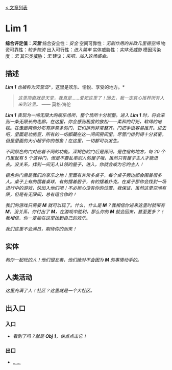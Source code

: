 [< 文章列表](/)

# Lim 1

**综合评定值：*天堂***
综合安全性：*安全*
空间可靠性：*无副作用的非欧几里德空间*
物资可靠性：*较多物资*
出入可行性：*进入简单*
实体威胁性：*实体无威胁*
模因污染度：*无*
其它类威胁：*无*
建议：*来吧，加入这场盛会。*

## 描述

***Lim 1** 也被称为**天堂岛**，这里是欢乐、愉悦、享受的地方。*

> *这里简直就是天堂，我真是……爱死这里了！回去，我一定真心推荐所有人来到这里。* —— 莫格·海伦

***Lim 1** 表现为一间无限大的娱乐场所，整个场所十分规整。进入 **Lim 1** 时，将会来到一条无限长的走廊。在这里，你会感到极度的放松——柔和的灯光，软绵的地毯。在走廊两侧分布有非常多的门，它们排列非常整齐。门把手很容易推开。进去吧，里面是功能室，所有的一切都藏在这一间间房间里。尽管门排列得十分紧密，但是里面的大小超乎你的想象！在这里，一切都可以发生。*

*不同颜色的门对应着不同的功能。深褐色的门后是房间，是住宿的地方，每 20 个门里就有 5 个这种门，但是不要乱串别人的屋子哦，虽然只有屋子主人才能进去。没关系，找到一间无人认领的屋子，进入，你就会成为它的主人！*

*银色的门后是我们的享乐之地！里面有非常多桌子，每个桌子旁边都会围着很多人。桌子上有的摆着桌球，有的摆着骰子，有的摆着扑克。在桌子那你会找到一场进行中的游戏，快加入他们吧！不必担心没有你的位置，我保证，虽然这里空间有限，但是有无限间，总有适合你的！*

*我们的游戏只需要 **M** 就可以玩了。什么，什么是 **M**？我相信你进来这里时就带有 **M**。没关系，你付出了 **M**，在游戏中胜利，那么你的 **M** 就会回来，甚至更多？！我相信，你一定能在这里找到自己的欢乐。*

*我们这里不会满员，期待你的到来！*

## 实体

*和你一起玩的人！他们很友善，他们绝对不会因为 **M** 的事情动手的。*

## 人类活动

*这里充满了人！社区？这里就是一个大社区。*

## 出入口

### 入口

- *看到了吗？就是 **Obj 1**，快点点击它！*

### 出口

- *[……](/articles/lim-1-1)*